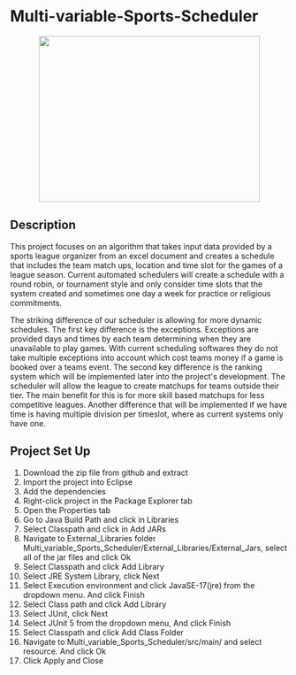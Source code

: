 # Multi-variable-Sports-Scheduler

<div align="center">
  <img src="https://media.giphy.com/media/xUPGct4LThsOiwJg3K/giphy.gif" width="400" height="300"/>
</div>

## Description 

This project focuses on an algorithm that takes input data provided by a sports league organizer from an excel document and creates a schedule that includes the team match ups, location and time slot for the games of a league season. Current automated schedulers will create a schedule with a round robin, or tournament style and only consider time slots that the system created and sometimes one day a week for practice or religious commitments. 
 
The striking difference of our scheduler is allowing for more dynamic schedules. The first key difference is the exceptions. Exceptions are provided days and times by each team determining when they are unavailable to play games. With current scheduling softwares they do not take multiple exceptions into account which cost teams money if a game is booked over a teams event. The second key difference is the ranking system which will be implemented later into the project's development. The scheduler will allow the league to create matchups for teams outside their tier. The main benefit for this is for more skill based matchups for less competitive leagues. Another difference that will be implemented if we have time is having multiple division per timeslot, where as current systems only have one.

## Project Set Up

1. Download the zip file from github and extract
2. Import the project into Eclipse 
3. Add the dependencies
4. Right-click project in the Package Explorer tab
5. Open the Properties tab
6. Go to Java Build Path and click in Libraries
7. Select Classpath and click in Add JARs
8. Navigate to External_Libraries folder Multi_variable_Sports_Scheduler/External_Libraries/External_Jars, select all of the jar files and click Ok
9. Select Classpath and click Add Library
10. Select JRE System Library, click Next
11. Select Execution environment and click JavaSE-17(jre) from the dropdown menu. And click Finish
12. Select Class path and click Add Library
13. Select JUnit, click Next
14. Select JUnit 5 from the dropdown menu, And click Finish
15. Select Classpath and click Add Class Folder
16. Navigate to Multi_variable_Sports_Scheduler/src/main/ and select resource. And click Ok
17. Click Apply and Close